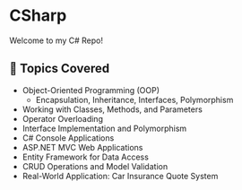 # CSharp
Welcome to my C# Repo!

## 📌 Topics Covered

- Object-Oriented Programming (OOP)
  - Encapsulation, Inheritance, Interfaces, Polymorphism
- Working with Classes, Methods, and Parameters
- Operator Overloading
- Interface Implementation and Polymorphism
- C# Console Applications
- ASP.NET MVC Web Applications
- Entity Framework for Data Access
- CRUD Operations and Model Validation
- Real-World Application: Car Insurance Quote System
